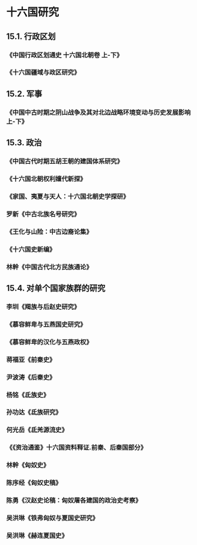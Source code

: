 # 十六国研究

## 15.1. 行政区划

### 《中国行政区划通史 十六国北朝卷 上-下》

### 《十六国疆域与政区研究》

## 15.2. 军事

### 《中国中古时期之阴山战争及其对北边战略环境变动与历史发展影响 上-下》

## 15.3. 政治

### 《中国古代时期五胡王朝的建国体系研究》

### 《十六国北朝权利嬗代新探》

### 《家国、夷夏与天人：十六国北朝史学探研》

### 罗新《中古北族名号研究》

### 《王化与山险：中古边裔论集》

### 《十六国史新编》

### 林幹《中国古代北方民族通论》

## 15.4. 对单个国家族群的研究

### 李圳《羯族与后赵史研究》

### 《慕容鲜卑与五燕国史研究》

### 《慕容鲜卑的汉化与五燕政权》

### 蒋福亚《前秦史》

### 尹波涛《后秦史》

### 杨铭《氐族史》

### 孙功达《氐族研究》

### 何光岳《氐羌源流史》

### 《《资治通鉴》十六国资料释证.前秦、后秦国部分》

### 林幹《匈奴史》

### 陈序经《匈奴史稿》

### 陈勇《汉赵史论稿：匈奴屠各建国的政治史考察》

### 吴洪琳《铁弗匈奴与夏国史研究》

### 吴洪琳《赫连夏国史》






